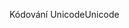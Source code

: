 <span data-ttu-id="1e656-101">Kódování Unicode</span><span class="sxs-lookup"><span data-stu-id="1e656-101">Unicode</span></span>